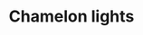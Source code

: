 ---
title: Chamelon lights
description: Make neopixels change colour to match whatever you show to your microbit!
link: 
proglang: makecode
---